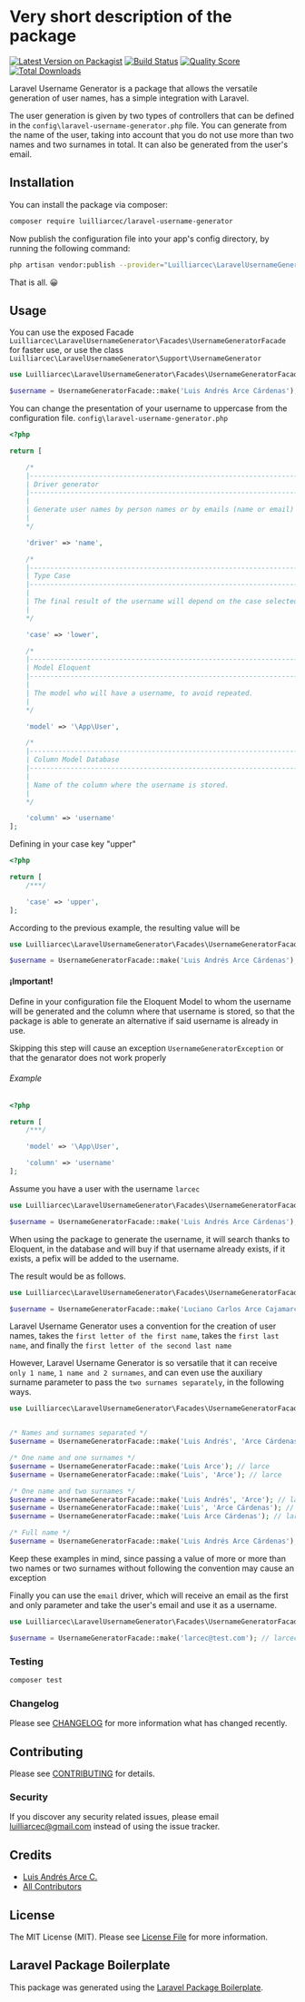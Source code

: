# Very short description of the package

[![Latest Version on Packagist](https://img.shields.io/packagist/v/luilliarcec/laravel-username-generator.svg?style=flat-square)](https://packagist.org/packages/luilliarcec/laravel-username-generator)
[![Build Status](https://img.shields.io/travis/luilliarcec/laravel-username-generator/master.svg?style=flat-square)](https://travis-ci.org/luilliarcec/laravel-username-generator)
[![Quality Score](https://img.shields.io/scrutinizer/g/luilliarcec/laravel-username-generator.svg?style=flat-square)](https://scrutinizer-ci.com/g/luilliarcec/laravel-username-generator)
[![Total Downloads](https://img.shields.io/packagist/dt/luilliarcec/laravel-username-generator.svg?style=flat-square)](https://packagist.org/packages/luilliarcec/laravel-username-generator)

Laravel Username Generator is a package that allows the versatile generation of user names, 
has a simple integration with Laravel.

The user generation is given by two types of controllers that can be defined in the 
`config\laravel-username-generator.php` file. 
You can generate from the name of the user, taking into account that you do not use more than two names and 
two surnames in total. It can also be generated from the user's email.

## Installation

You can install the package via composer:

```bash
composer require luilliarcec/laravel-username-generator
```

Now publish the configuration file into your app's config directory, by running the following command:

```bash
php artisan vendor:publish --provider="Luilliarcec\LaravelUsernameGenerator\UsernameGeneratorServiceProvider"
```

That is all. 😀

## Usage

You can use the exposed Facade 
`Luilliarcec\LaravelUsernameGenerator\Facades\UsernameGeneratorFacade` for faster use, 
or use the class `Luilliarcec\LaravelUsernameGenerator\Support\UsernameGenerator`

```php
use Luilliarcec\LaravelUsernameGenerator\Facades\UsernameGeneratorFacade;

$username = UsernameGeneratorFacade::make('Luis Andrés Arce Cárdenas'); // larcec
```

You can change the presentation of your username to uppercase from the configuration file. 
`config\laravel-username-generator.php`

```php
<?php

return [

    /*
    |--------------------------------------------------------------------------
    | Driver generator
    |--------------------------------------------------------------------------
    |
    | Generate user names by person names or by emails (name or email)
    |
    */

    'driver' => 'name',

    /*
    |--------------------------------------------------------------------------
    | Type Case
    |--------------------------------------------------------------------------
    |
    | The final result of the username will depend on the case selected. (lower or upper)
    |
    */

    'case' => 'lower',

    /*
    |--------------------------------------------------------------------------
    | Model Eloquent
    |--------------------------------------------------------------------------
    |
    | The model who will have a username, to avoid repeated.
    |
    */

    'model' => '\App\User',

    /*
    |--------------------------------------------------------------------------
    | Column Model Database
    |--------------------------------------------------------------------------
    |
    | Name of the column where the username is stored.
    |
    */

    'column' => 'username'
];
```

Defining in your case key "upper"

```php
<?php

return [
    /***/

    'case' => 'upper',
];
```

According to the previous example, the resulting value will be

```php
use Luilliarcec\LaravelUsernameGenerator\Facades\UsernameGeneratorFacade;

$username = UsernameGeneratorFacade::make('Luis Andrés Arce Cárdenas'); // LARCEC
```

#### ¡Important!
Define in your configuration file the Eloquent Model to whom the username will be 
generated and the column where that username is stored, so that the package is able to 
generate an alternative if said username is already in use.

Skipping this step will cause an exception `UsernameGeneratorException` or that the genarator does not work properly

###### Example

```php
<?php

return [
    /***/

    'model' => '\App\User',

    'column' => 'username'
];
```

Assume you have a user with the username `larcec`

```php
use Luilliarcec\LaravelUsernameGenerator\Facades\UsernameGeneratorFacade;

$username = UsernameGeneratorFacade::make('Luis Andrés Arce Cárdenas'); // larcec
```

When using the package to generate the username, it will search thanks to Eloquent, 
in the database and will buy if that username already exists, if it exists, a pefix will be added to the username.

The result would be as follows.

```php
use Luilliarcec\LaravelUsernameGenerator\Facades\UsernameGeneratorFacade;

$username = UsernameGeneratorFacade::make('Luciano Carlos Arce Cajamarca'); // larcec1
```

Laravel Username Generator uses a convention for the creation of user names, takes the `first letter of the first name`, 
takes the `first last name`, and finally the `first letter of the second last name`

However, Laravel Username Generator is so versatile that it can receive `only 1 name`, `1 name and 2 surnames`, 
and can even use the auxiliary surname parameter to pass the `two surnames separately`, in the following ways.

```php
use Luilliarcec\LaravelUsernameGenerator\Facades\UsernameGeneratorFacade;


/* Names and surnames separated */
$username = UsernameGeneratorFacade::make('Luis Andrés', 'Arce Cárdenas'); // larcec

/* One name and one surnames */
$username = UsernameGeneratorFacade::make('Luis Arce'); // larce
$username = UsernameGeneratorFacade::make('Luis', 'Arce'); // larce

/* One name and two surnames */
$username = UsernameGeneratorFacade::make('Luis Andrés', 'Arce'); // larce
$username = UsernameGeneratorFacade::make('Luis', 'Arce Cárdenas'); // larcec
$username = UsernameGeneratorFacade::make('Luis Arce Cárdenas'); // larcec

/* Full name */
$username = UsernameGeneratorFacade::make('Luis Andrés Arce Cárdenas'); // larcec
```

Keep these examples in mind, since passing a value of more or more than two names or 
two surnames without following the convention may cause an exception

Finally you can use the `email` driver, which will receive an email as the first and only parameter 
and take the user's email and use it as a username.

```php
use Luilliarcec\LaravelUsernameGenerator\Facades\UsernameGeneratorFacade;

$username = UsernameGeneratorFacade::make('larcec@test.com'); // larcec
```

### Testing

``` bash
composer test
```

### Changelog

Please see [CHANGELOG](CHANGELOG.md) for more information what has changed recently.

## Contributing

Please see [CONTRIBUTING](CONTRIBUTING.md) for details.

### Security

If you discover any security related issues, please email luilliarcec@gmail.com instead of using the issue tracker.

## Credits

- [Luis Andrés Arce C.](https://github.com/luilliarcec)
- [All Contributors](../../contributors)

## License

The MIT License (MIT). Please see [License File](LICENSE.md) for more information.

## Laravel Package Boilerplate

This package was generated using the [Laravel Package Boilerplate](https://laravelpackageboilerplate.com).
